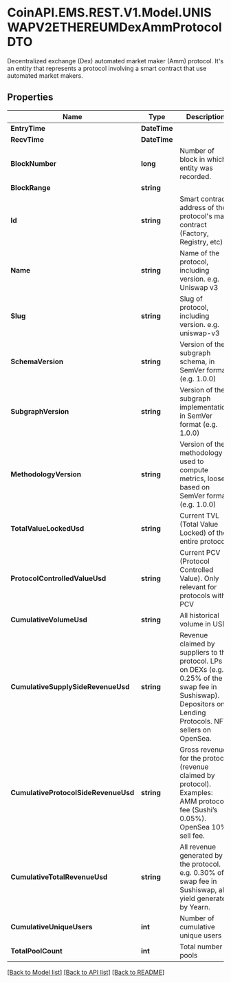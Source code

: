 # CoinAPI.EMS.REST.V1.Model.UNISWAPV2ETHEREUMDexAmmProtocolDTO
 Decentralized exchange (Dex) automated market maker (Amm) protocol. It's an entity that represents a protocol involving a smart contract that use automated market makers.

## Properties

Name | Type | Description | Notes
------------ | ------------- | ------------- | -------------
**EntryTime** | **DateTime** |  | [optional] 
**RecvTime** | **DateTime** |  | [optional] 
**BlockNumber** | **long** | Number of block in which entity was recorded. | [optional] 
**BlockRange** | **string** |  | [optional] 
**Id** | **string** | Smart contract address of the protocol&#39;s main contract (Factory, Registry, etc) | [optional] 
**Name** | **string** | Name of the protocol, including version. e.g. Uniswap v3 | [optional] 
**Slug** | **string** | Slug of protocol, including version. e.g. uniswap-v3 | [optional] 
**SchemaVersion** | **string** |  Version of the subgraph schema, in SemVer format (e.g. 1.0.0) | [optional] 
**SubgraphVersion** | **string** | Version of the subgraph implementation, in SemVer format (e.g. 1.0.0) | [optional] 
**MethodologyVersion** | **string** | Version of the methodology used to compute metrics, loosely based on SemVer format (e.g. 1.0.0) | [optional] 
**TotalValueLockedUsd** | **string** | Current TVL (Total Value Locked) of the entire protocol | [optional] 
**ProtocolControlledValueUsd** | **string** | Current PCV (Protocol Controlled Value). Only relevant for protocols with PCV | [optional] 
**CumulativeVolumeUsd** | **string** | All historical volume in USD | [optional] 
**CumulativeSupplySideRevenueUsd** | **string** | Revenue claimed by suppliers to the protocol. LPs on DEXs (e.g. 0.25% of the swap fee in Sushiswap). Depositors on Lending Protocols. NFT sellers on OpenSea. | [optional] 
**CumulativeProtocolSideRevenueUsd** | **string** | Gross revenue for the protocol (revenue claimed by protocol). Examples: AMM protocol fee (Sushi’s 0.05%). OpenSea 10% sell fee. | [optional] 
**CumulativeTotalRevenueUsd** | **string** | All revenue generated by the protocol. e.g. 0.30% of swap fee in Sushiswap, all yield generated by Yearn. | [optional] 
**CumulativeUniqueUsers** | **int** | Number of cumulative unique users | [optional] 
**TotalPoolCount** | **int** | Total number of pools | [optional] 

[[Back to Model list]](../README.md#documentation-for-models) [[Back to API list]](../README.md#documentation-for-api-endpoints) [[Back to README]](../README.md)

